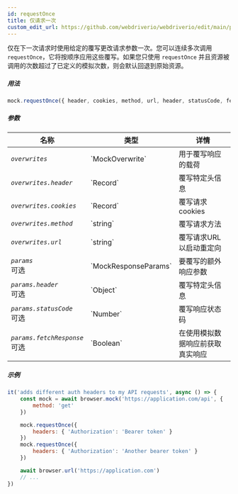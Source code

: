 ```yaml
---
id: requestOnce
title: 仅请求一次
custom_edit_url: https://github.com/webdriverio/webdriverio/edit/main/packages/webdriverio/src/commands/mock/requestOnce.ts
---
```


仅在下一次请求时使用给定的覆写更改请求参数一次。您可以连续多次调用 `requestOnce`，它将按顺序应用这些覆写。如果您只使用 `requestOnce` 并且资源被调用的次数超过了已定义的模拟次数，则会默认回退到原始资源。

##### 用法

```js
mock.requestOnce({ header, cookies, method, url, header, statusCode, fetchResponse })
```

##### 参数

<table>
  <thead>
    <tr>
      <th>名称</th><th>类型</th><th>详情</th>
    </tr>
  </thead>
  <tbody>
    <tr>
      <td><code><var>overwrites</var></code></td>
      <td>`MockOverwrite`</td>
      <td>用于覆写响应的载荷</td>
    </tr>
    <tr>
      <td><code><var>overwrites.header</var></code></td>
      <td>`Record<string, string>`</td>
      <td>覆写特定头信息</td>
    </tr>
    <tr>
      <td><code><var>overwrites.cookies</var></code></td>
      <td>`Record<string, string>`</td>
      <td>覆写请求cookies</td>
    </tr>
    <tr>
      <td><code><var>overwrites.method</var></code></td>
      <td>`string`</td>
      <td>覆写请求方法</td>
    </tr>
    <tr>
      <td><code><var>overwrites.url</var></code></td>
      <td>`string`</td>
      <td>覆写请求URL以启动重定向</td>
    </tr>
    <tr>
      <td><code><var>params</var></code><br /><span className="label labelWarning">可选</span></td>
      <td>`MockResponseParams`</td>
      <td>要覆写的额外响应参数</td>
    </tr>
    <tr>
      <td><code><var>params.header</var></code><br /><span className="label labelWarning">可选</span></td>
      <td>`Object`</td>
      <td>覆写特定头信息</td>
    </tr>
    <tr>
      <td><code><var>params.statusCode</var></code><br /><span className="label labelWarning">可选</span></td>
      <td>`Number`</td>
      <td>覆写响应状态码</td>
    </tr>
    <tr>
      <td><code><var>params.fetchResponse</var></code><br /><span className="label labelWarning">可选</span></td>
      <td>`Boolean`</td>
      <td>在使用模拟数据响应前获取真实响应</td>
    </tr>
  </tbody>
</table>

##### 示例

```js title="respond.js"
it('adds different auth headers to my API requests', async () => {
    const mock = await browser.mock('https://application.com/api', {
        method: 'get'
    })

    mock.requestOnce({
        headers: { 'Authorization': 'Bearer token' }
    })
    mock.requestOnce({
        headers: { 'Authorization': 'Another bearer token' }
    })

    await browser.url('https://application.com')
    // ...
})
```